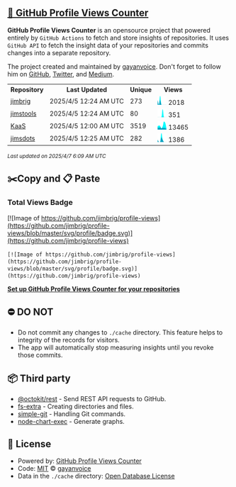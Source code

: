 ## [🚀 GitHub Profile Views Counter](https://github.com/gayanvoice/github-profile-views-counter)
**GitHub Profile Views Counter** is an opensource project that powered entirely by  `GitHub Actions` to fetch and store insights of repositories.
It uses `GitHub API` to fetch the insight data of your repositories and commits changes into a separate repository.

The project created and maintained by [gayanvoice](https://github.com/gayanvoice). Don't forget to follow him on [GitHub](https://github.com/gayanvoice), [Twitter](https://twitter.com/gayanvoice), and [Medium](https://gayanvoice.medium.com/).

<table>
	<tr>
		<th>
			Repository
		</th>
		<th>
			Last Updated
		</th>
		<th>
			Unique
		</th>
		<th>
			Views
		</th>
	</tr>
	<tr>
		<td>
			<a href="https://github.com/jimbrig/profile-views/tree/master/readme/285926530/week.md">
				jimbrig
			</a>
		</td>
		<td>
			2025/4/5 12:24 AM UTC
		</td>
		<td>
			273
		</td>
		<td>
			<img alt="Response time graph" src="https://github.com/jimbrig/profile-views/raw/master/graph/285926530/small/week.png" height="20"> 2018
		</td>
	</tr>
	<tr>
		<td>
			<a href="https://github.com/jimbrig/profile-views/tree/master/readme/235878383/week.md">
				jimstools
			</a>
		</td>
		<td>
			2025/4/5 12:24 AM UTC
		</td>
		<td>
			80
		</td>
		<td>
			<img alt="Response time graph" src="https://github.com/jimbrig/profile-views/raw/master/graph/235878383/small/week.png" height="20"> 351
		</td>
	</tr>
	<tr>
		<td>
			<a href="https://github.com/jimbrig/profile-views/tree/master/readme/427463930/week.md">
				KaaS
			</a>
		</td>
		<td>
			2025/4/5 12:00 AM UTC
		</td>
		<td>
			3519
		</td>
		<td>
			<img alt="Response time graph" src="https://github.com/jimbrig/profile-views/raw/master/graph/427463930/small/week.png" height="20"> 13465
		</td>
	</tr>
	<tr>
		<td>
			<a href="https://github.com/jimbrig/profile-views/tree/master/readme/331031695/week.md">
				jimsdots
			</a>
		</td>
		<td>
			2025/4/5 12:25 AM UTC
		</td>
		<td>
			282
		</td>
		<td>
			<img alt="Response time graph" src="https://github.com/jimbrig/profile-views/raw/master/graph/331031695/small/week.png" height="20"> 1386
		</td>
	</tr>
</table>

<small><i>Last updated on 2025/4/7 6:09 AM UTC</i></small>

## ✂️Copy and 📋 Paste
### Total Views Badge
[![Image of https://github.com/jimbrig/profile-views](https://github.com/jimbrig/profile-views/blob/master/svg/profile/badge.svg)](https://github.com/jimbrig/profile-views)

```readme
[![Image of https://github.com/jimbrig/profile-views](https://github.com/jimbrig/profile-views/blob/master/svg/profile/badge.svg)](https://github.com/jimbrig/profile-views)
```
[**Set up GitHub Profile Views Counter for your repositories**](https://github.com/gayanvoice/github-profile-views-counter)
## ⛔ DO NOT
- Do not commit any changes to `./cache` directory. This feature helps to integrity of the records for visitors.
- The app will automatically stop measuring insights until you revoke those commits.
## 📦 Third party

- [@octokit/rest](https://www.npmjs.com/package/@octokit/rest) - Send REST API requests to GitHub.
- [fs-extra](https://www.npmjs.com/package/fs-extra) - Creating directories and files.
- [simple-git](https://www.npmjs.com/package/simple-git) - Handling Git commands.
- [node-chart-exec](https://www.npmjs.com/package/node-chart-exec) - Generate graphs.
## 📄 License
- Powered by: [GitHub Profile Views Counter](https://github.com/gayanvoice/github-profile-views-counter)
- Code: [MIT](./LICENSE) © [gayanvoice](https://github.com/gayanvoice)
- Data in the `./cache` directory: [Open Database License](https://opendatacommons.org/licenses/odbl/1-0/)